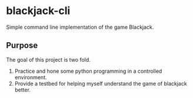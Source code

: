 # blackjack-cli
Simple command line implementation of the game Blackjack. 

## Purpose 

The goal of this project is two fold.  

1) Practice and hone some python programming in a controlled environment. 
2) Provide a testbed for helping myself understand the game of blackjack better. 